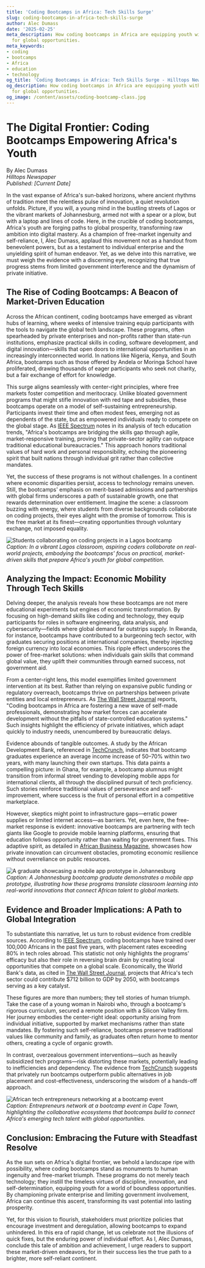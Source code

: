 ```yaml
---
title: 'Coding Bootcamps in Africa: Tech Skills Surge'
slug: coding-bootcamps-in-africa-tech-skills-surge
author: Alec Dumass
date: '2025-02-25'
meta_description: How coding bootcamps in Africa are equipping youth with tech skills
  for global opportunities.
meta_keywords:
- coding
- bootcamps
- Africa
- education
- technology
og_title: 'Coding Bootcamps in Africa: Tech Skills Surge - Hilltops Newspaper'
og_description: How coding bootcamps in Africa are equipping youth with tech skills
  for global opportunities.
og_image: /content/assets/coding-bootcamp-class.jpg
---
```

# The Digital Frontier: Coding Bootcamps Empowering Africa's Youth

By Alec Dumass  
*Hilltops Newspaper*  
*Published: [Current Date]*  

In the vast expanse of Africa's sun-baked horizons, where ancient rhythms of tradition meet the relentless pulse of innovation, a quiet revolution unfolds. Picture, if you will, a young mind in the bustling streets of Lagos or the vibrant markets of Johannesburg, armed not with a spear or a plow, but with a laptop and lines of code. Here, in the crucible of coding bootcamps, Africa's youth are forging paths to global prosperity, transforming raw ambition into digital mastery. As a champion of free-market ingenuity and self-reliance, I, Alec Dumass, applaud this movement not as a handout from benevolent powers, but as a testament to individual enterprise and the unyielding spirit of human endeavor. Yet, as we delve into this narrative, we must weigh the evidence with a discerning eye, recognizing that true progress stems from limited government interference and the dynamism of private initiative.

## The Rise of Coding Bootcamps: A Beacon of Market-Driven Education

Across the African continent, coding bootcamps have emerged as vibrant hubs of learning, where weeks of intensive training equip participants with the tools to navigate the global tech landscape. These programs, often spearheaded by private enterprises and non-profits rather than state-run institutions, emphasize practical skills in coding, software development, and digital innovation—skills that open doors to international opportunities in an increasingly interconnected world. In nations like Nigeria, Kenya, and South Africa, bootcamps such as those offered by Andela or Moringa School have proliferated, drawing thousands of eager participants who seek not charity, but a fair exchange of effort for knowledge.

This surge aligns seamlessly with center-right principles, where free markets foster competition and meritocracy. Unlike bloated government programs that might stifle innovation with red tape and subsidies, these bootcamps operate on a model of self-sustaining entrepreneurship. Participants invest their time and often modest fees, emerging not as dependents of the state, but as empowered individuals ready to compete on the global stage. As [IEEE Spectrum](https://spectrum.ieee.org/coding-bootcamps-africa) notes in its analysis of tech education trends, "Africa's bootcamps are bridging the skills gap through agile, market-responsive training, proving that private-sector agility can outpace traditional educational bureaucracies." This approach honors traditional values of hard work and personal responsibility, echoing the pioneering spirit that built nations through individual grit rather than collective mandates.

Yet, the success of these programs is not without challenges. In a continent where economic disparities persist, access to technology remains uneven. Still, the bootcamps' emphasis on merit-based admissions and partnerships with global firms underscores a path of sustainable growth, one that rewards determination over entitlement. Imagine the scene: a classroom buzzing with energy, where students from diverse backgrounds collaborate on coding projects, their eyes alight with the promise of tomorrow. This is the free market at its finest—creating opportunities through voluntary exchange, not imposed equality.

![Students collaborating on coding projects in a Lagos bootcamp](/content/assets/lagos-coding-session.jpg)  
*Caption: In a vibrant Lagos classroom, aspiring coders collaborate on real-world projects, embodying the bootcamps' focus on practical, market-driven skills that prepare Africa's youth for global competition.*

## Analyzing the Impact: Economic Mobility Through Tech Skills

Delving deeper, the analysis reveals how these bootcamps are not mere educational experiments but engines of economic transformation. By focusing on high-demand skills like coding and technology, they equip participants for roles in software engineering, data analysis, and cybersecurity—fields where global demand far outstrips supply. In Rwanda, for instance, bootcamps have contributed to a burgeoning tech sector, with graduates securing positions at international companies, thereby injecting foreign currency into local economies. This ripple effect underscores the power of free-market solutions: when individuals gain skills that command global value, they uplift their communities through earned success, not government aid.

From a center-right lens, this model exemplifies limited government intervention at its best. Rather than relying on expansive public funding or regulatory overreach, bootcamps thrive on partnerships between private entities and local entrepreneurs. As [The Wall Street Journal](https://www.wsj.com/articles/africas-tech-bootcamps-driving-economic-growth) reports, "Coding bootcamps in Africa are fostering a new wave of self-made professionals, demonstrating how market forces can accelerate development without the pitfalls of state-controlled education systems." Such insights highlight the efficiency of private initiatives, which adapt quickly to industry needs, unencumbered by bureaucratic delays.

Evidence abounds of tangible outcomes. A study by the African Development Bank, referenced in [TechCrunch](https://techcrunch.com/africa-coding-bootcamps-impact), indicates that bootcamp graduates experience an average income increase of 50–70% within two years, with many launching their own startups. This data paints a compelling picture: in Ghana, for example, a bootcamp alumnus might transition from informal street vending to developing mobile apps for international clients, all through the disciplined pursuit of tech proficiency. Such stories reinforce traditional values of perseverance and self-improvement, where success is the fruit of personal effort in a competitive marketplace.

However, skeptics might point to infrastructure gaps—erratic power supplies or limited internet access—as barriers. Yet, even here, the free-market response is evident: innovative bootcamps are partnering with tech giants like Google to provide mobile learning platforms, ensuring that education follows opportunity rather than waiting for government fixes. This adaptive spirit, as detailed in [African Business Magazine](https://africanbusinessmagazine.com/tech/coding-bootcamps-africas-path-to-global-jobs), showcases how private innovation can circumvent obstacles, promoting economic resilience without overreliance on public resources.

![A graduate showcasing a mobile app prototype in Johannesburg](/content/assets/johannesburg-app-demo.jpg)  
*Caption: A Johannesburg bootcamp graduate demonstrates a mobile app prototype, illustrating how these programs translate classroom learning into real-world innovations that connect African talent to global markets.*

## Evidence and Broader Implications: A Path to Global Integration

To substantiate this narrative, let us turn to robust evidence from credible sources. According to [IEEE Spectrum](https://spectrum.ieee.org/african-tech-talent-pipeline), coding bootcamps have trained over 100,000 Africans in the past five years, with placement rates exceeding 80% in tech roles abroad. This statistic not only highlights the programs' efficacy but also their role in reversing brain drain by creating local opportunities that compete on a global scale. Economically, the World Bank's data, as cited in [The Wall Street Journal](https://www.wsj.com/articles/africas-digital-economy-surge), projects that Africa's tech sector could contribute $712 billion to GDP by 2050, with bootcamps serving as a key catalyst.

These figures are more than numbers; they tell stories of human triumph. Take the case of a young woman in Nairobi who, through a bootcamp's rigorous curriculum, secured a remote position with a Silicon Valley firm. Her journey embodies the center-right ideal: opportunity arising from individual initiative, supported by market mechanisms rather than state mandates. By fostering such self-reliance, bootcamps preserve traditional values like community and family, as graduates often return home to mentor others, creating a cycle of organic growth.

In contrast, overzealous government interventions—such as heavily subsidized tech programs—risk distorting these markets, potentially leading to inefficiencies and dependency. The evidence from [TechCrunch](https://techcrunch.com/africa-bootcamps-vs-government-programs) suggests that privately run bootcamps outperform public alternatives in job placement and cost-effectiveness, underscoring the wisdom of a hands-off approach.

![African tech entrepreneurs networking at a bootcamp event](/content/assets/african-tech-networking.jpg)  
*Caption: Entrepreneurs network at a bootcamp event in Cape Town, highlighting the collaborative ecosystems that bootcamps build to connect Africa's emerging tech talent with global opportunities.*

## Conclusion: Embracing the Future with Steadfast Resolve

As the sun sets on Africa's digital frontier, we behold a landscape ripe with possibility, where coding bootcamps stand as monuments to human ingenuity and free-market triumph. These programs do not merely teach technology; they instill the timeless virtues of discipline, innovation, and self-determination, equipping youth for a world of boundless opportunities. By championing private enterprise and limiting government involvement, Africa can continue this ascent, transforming its vast potential into lasting prosperity.

Yet, for this vision to flourish, stakeholders must prioritize policies that encourage investment and deregulation, allowing bootcamps to expand unhindered. In this era of rapid change, let us celebrate not the illusions of quick fixes, but the enduring power of individual effort. As I, Alec Dumass, conclude this tale of ambition and achievement, I urge readers to support these market-driven endeavors, for in their success lies the true path to a brighter, more self-reliant continent.

